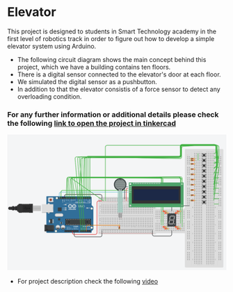 # Elevator
This project is designed to students in Smart Technology academy in the first level of robotics track in order to figure out how to develop a simple elevator system using Arduino.

- The following circuit diagram shows the main concept behind this project, which we have a building contains ten floors.
- There is a digital sensor connected to the elevator's door at each floor.
- We simulated the digital sensor as a pushbutton.
- In addition to that the elevator consistis of a force sensor to detect any overloading condition.

### For any further information or additional details please check the following [link to open the project in tinkercad](https://www.tinkercad.com/things/0IseryKst2j)





 ![](https://github.com/MAzewail/Elevator/blob/main/Elevator.PNG)


- For project description check the following [video](https://drive.google.com/file/d/10YE0ONmr3m2YCdTS6lJkAjl7YY8gy8h5/view)
